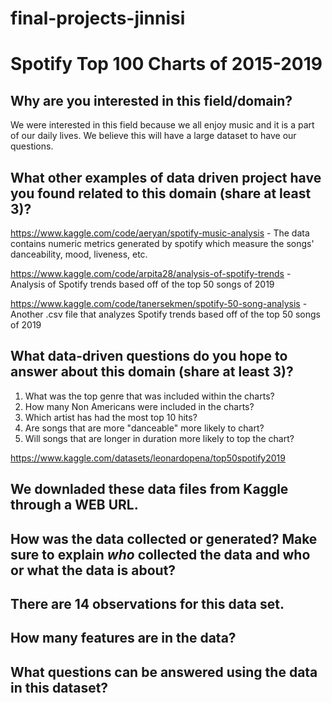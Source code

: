 # final-projects-jinnisi
# Spotify Top 100 Charts of 2015-2019

## Why are you interested in this field/domain?
We were interested in this field because we all enjoy music and it is a part of our daily lives. We believe this will have a large dataset to have our questions. 

## What other examples of data driven project have you found related to this domain (share at least 3)?
https://www.kaggle.com/code/aeryan/spotify-music-analysis - The data contains numeric metrics generated by spotify which measure the songs' danceability, mood, liveness, etc.

https://www.kaggle.com/code/arpita28/analysis-of-spotify-trends - Analysis of Spotify trends based off of the top 50 songs of 2019

https://www.kaggle.com/code/tanersekmen/spotify-50-song-analysis - Another .csv file that analyzes Spotify trends based off of the top 50 songs of 2019

## What data-driven questions do you hope to answer about this domain (share at least 3)?
1. What was the top genre that was included within the charts? 
2. How many Non Americans were included in the charts?
3. Which artist has had the most top 10 hits?
4. Are songs that are more "danceable" more likely to chart?
5. Will songs that are longer in duration more likely to top the chart?

https://www.kaggle.com/datasets/leonardopena/top50spotify2019

## We downladed these data files from Kaggle through a WEB URL.

## How was the data collected or generated? Make sure to explain *who* collected the data and who or what the data is about?

## There are 14 observations for this data set.  

## How many features are in the data?

## What questions can be answered using the data in this dataset?
